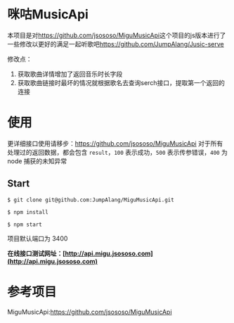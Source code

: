 # 咪咕MusicApi

本项目是对<https://github.com/jsososo/MiguMusicApi>这个项目的js版本进行了一些修改以更好的满足一起听歌吧<https://github.com/JumpAlang/Jusic-serve>

修改点：
1. 获取歌曲详情增加了返回音乐时长字段
2. 获取歌曲链接时最坏的情况就根据歌名去查询serch接口，提取第一个返回的连接

# 使用
更详细接口使用请移步：<https://github.com/jsososo/MiguMusicApi>
对于所有处理过的返回数据，都会包含 `result`，`100` 表示成功，`500` 表示传参错误，`400` 为 node 捕获的未知异常

## Start

```shell
$ git clone git@github.com:JumpAlang/MiguMusicApi.git

$ npm install

$ npm start
```

项目默认端口为 3400

**在线接口测试网址：[http://api.migu.jsososo.com](http://api.migu.jsososo.com)**

# 参考项目
MiguMusicApi:<https://github.com/jsososo/MiguMusicApi>
